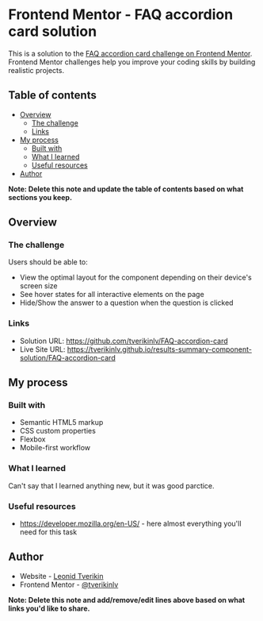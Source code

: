 # Frontend Mentor - FAQ accordion card solution

This is a solution to the [FAQ accordion card challenge on Frontend Mentor](https://www.frontendmentor.io/challenges/faq-accordion-card-XlyjD0Oam). Frontend Mentor challenges help you improve your coding skills by building realistic projects. 

## Table of contents

- [Overview](#overview)
  - [The challenge](#the-challenge)
  - [Links](#links)
- [My process](#my-process)
  - [Built with](#built-with)
  - [What I learned](#what-i-learned)
  - [Useful resources](#useful-resources)
- [Author](#author)

**Note: Delete this note and update the table of contents based on what sections you keep.**

## Overview

### The challenge

Users should be able to:

- View the optimal layout for the component depending on their device's screen size
- See hover states for all interactive elements on the page
- Hide/Show the answer to a question when the question is clicked

### Links

- Solution URL: https://github.com/tverikinlv/FAQ-accordion-card
- Live Site URL: https://tverikinlv.github.io/results-summary-component-solution/FAQ-accordion-card

## My process

### Built with

- Semantic HTML5 markup
- CSS custom properties
- Flexbox
- Mobile-first workflow


### What I learned

Can't say that I learned anything new, but it was good parctice.

### Useful resources

- https://developer.mozilla.org/en-US/ - here almost everything you'll need for this task

## Author

- Website - [Leonid Tverikin](https://tlv-portfolio.vercel.app)
- Frontend Mentor - [@tverikinlv](https://www.frontendmentor.io/profile/tverikinlv)

**Note: Delete this note and add/remove/edit lines above based on what links you'd like to share.**